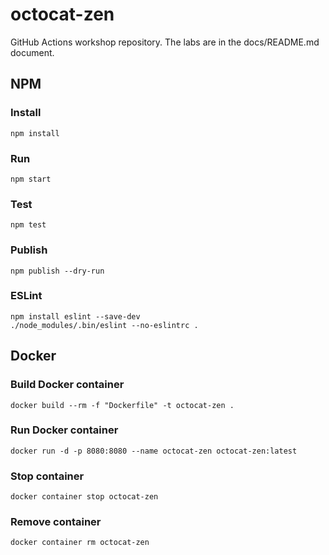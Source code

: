 # octocat-zen

GitHub Actions workshop repository. The labs are in the docs/README.md document.

## NPM

### Install

```
npm install
```

### Run 

```
npm start
```

### Test

```
npm test
```

### Publish

```
npm publish --dry-run
```

### ESLint 

```
npm install eslint --save-dev
./node_modules/.bin/eslint --no-eslintrc .
```

## Docker

### Build Docker container 

```
docker build --rm -f "Dockerfile" -t octocat-zen .
```

### Run Docker container

```
docker run -d -p 8080:8080 --name octocat-zen octocat-zen:latest
```

### Stop container

```
docker container stop octocat-zen
```

### Remove container

```
docker container rm octocat-zen
```